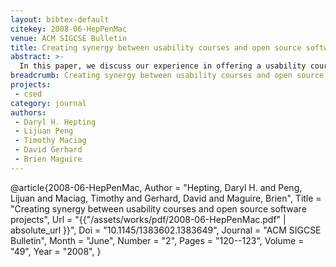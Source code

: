 ```yaml
---
layout: bibtex-default
citekey: 2008-06-HepPenMac
venue: ACM SIGCSE Bulletin
title: Creating synergy between usability courses and open source software projects (2008)
abstract: >-
  In this paper, we discuss our experience in offering a usability course with projects taken from an active open source software development project. We describe what was done in the class inside the larger context of the usability of open source software. We conclude with an invitation for others to adopt this model and use it for their own purposes.
breadcrumb: Creating synergy between usability courses and open source software projects (2008)
projects:
 - csed
category: journal
authors:
 - Daryl H. Hepting 
 - Lijuan Peng 
 - Timothy Maciag 
 - David Gerhard 
 - Brien Maguire 
---
```

@article{2008-06-HepPenMac,
	Author =  "Hepting, Daryl H. and Peng, Lijuan and Maciag, Timothy and Gerhard, David and Maguire, Brien",
	Title =  "Creating synergy between usability courses and open source software projects",
	Url = \"{{"/assets/works/pdf/2008-06-HepPenMac.pdf" | absolute_url }}\",
	Doi =  "10.1145/1383602.1383649",
	Journal =  "ACM SIGCSE Bulletin",
	Month =  "June",
	Number =  "2",
	Pages =  "120--123",
	Volume =  "49",
	Year =  "2008",
}
